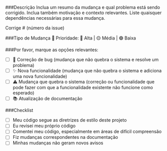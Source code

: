 ###Descrição
Inclua um resumo da mudança e qual problema está sendo corrigido. Inclua também motivação e contexto relevantes. Liste quaisquer dependências necessárias para essa mudança.

Corrige # (número da issue)

###Tipo de Mudança
📌 Prioridade: 🔴 Alta | 🟡 Média | 🟢 Baixa

###Por favor, marque as opções relevantes:

-[ ] 🐞 Correção de bug (mudança que não quebra o sistema e resolve um problema)
-[ ] ✨ Nova funcionalidade (mudança que não quebra o sistema e adiciona uma nova funcionalidade)
-[ ] ⚠️ Mudança que quebra o sistema (correção ou funcionalidade que pode fazer com que a funcionalidade existente não funcione como esperado)
-[ ] 📚 Atualização de documentação

###Checklist
-[ ] Meu código segue as diretrizes de estilo deste projeto
-[ ] Eu revisei meu próprio código
-[ ] Comentei meu código, especialmente em áreas de difícil compreensão
-[ ] Fiz mudanças correspondentes na documentação
-[ ] Minhas mudanças não geram novos avisos
